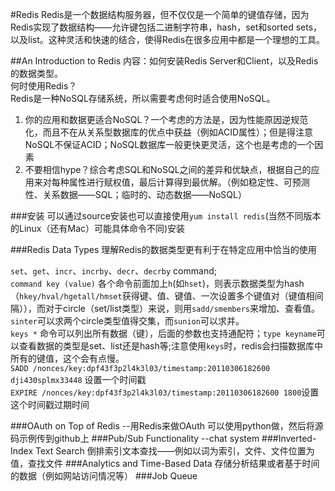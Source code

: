 #Redis
Redis是一个数据结构服务器，但不仅仅是一个简单的键值存储，因为Redis实现了数据结构——允许键包括二进制字符串，hash，set和sorted sets，以及list。这种灵活和快速的结合，使得Redis在很多应用中都是一个理想的工具。

##An Introduction to Redis
内容：如何安装Redis Server和Client，以及Redis的数据类型。  
何时使用Redis？  
Redis是一种NoSQL存储系统，所以需要考虑何时适合使用NoSQL。

1. 你的应用和数据更适合NoSQL？一个考虑的方法是，因为性能原因逆规范化，而且不在从关系型数据库的优点中获益（例如ACID属性）；但是得注意NoSQL不保证ACID；NoSQL数据库一般更快更灵活，这个也是考虑的一个因素
2. 不要相信hype？综合考虑SQL和NoSQL之间的差异和优缺点，根据自己的应用来对每种属性进行赋权值，最后计算得到最优解。（例如稳定性、可预测性、关系数据——SQL；临时的、动态数据——NoSQL）

###安装
可以通过source安装也可以直接使用`yum install redis`(当然不同版本的Linux（还有Mac）可能具体命令不同)安装

###Redis Data Types
理解Redis的数据类型更有利于在特定应用中恰当的使用

`set`、`get`、`incr`、`incrby`、`decr`、`decrby` command;  
`command key (value)`
各个命令前面加上`h`(如`hset`)，则表示数据类型为hash（`hkey/hval/hgetall/hmset`获得键、值、键值、一次设置多个键值对（键值相间隔）），而对于circle（set/list类型）来说，则用`sadd/smembers`来增加、查看值。`sinter`可以求两个circle类型值得交集，而`sunion`可以求并。    
`keys *` 命令可以列出所有数据（键），后面的参数也支持通配符；`type keyname`可以查看数据的类型是set、list还是hash等;注意使用`keys`时，redis会扫描数据库中所有的键值，这个会有点慢。    
`SADD /nonces/key:dpf43f3p2l4k3l03/timestamp:20110306182600 dji430splmx33448` 设置一个时间戳    
`EXPIRE /nonces/key:dpf43f3p2l4k3l03/timestamp:20110306182600 1800`设置这个时间戳过期时间    

###OAuth on Top of Redis
--用Redis来做OAuth
可以使用python做，然后将源码示例传到github上
###Pub/Sub Functionality
--chat system
###Inverted-Index Text Search
倒排索引文本查找——例如以词为索引，文件、文件位置为值，查找文件
###Analytics and Time-Based Data
存储分析结果或者基于时间的数据（例如网站访问情况等）
###Job Queue

